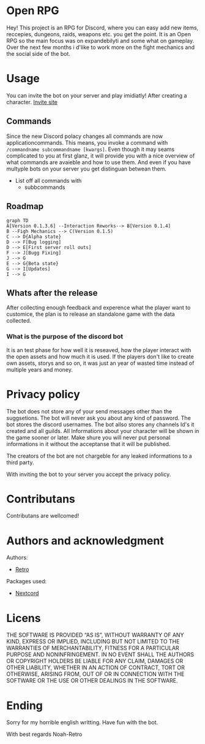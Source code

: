 # Open RPG

Hey! This project is an RPG for Discord, where you can easy add new items, reccepies, dungeons, raids, weapons etc. you get the point. It is an Open RPG so the main focus was on expandebilyti and some what on gameplay. Over the next few months i d'like to work more on the fight mechanics and the social side of the bot.


# Usage

You can invite the bot on your server and play imidiatly! After creating a character.
[Invite site](http://google.com/)

## Commands

Since the new Discord polacy changes all commands are now applicationcommands. This means, you invoke a command with ` /commandname subcommandname [kwargs]`. Even though it may seams complicated to you at first glanz, it will provide you with a nice overview of what commands are avaieble and how to use them. And even if you have multyple bots on your server you get distinguan betwean them.

 - List off all commands with
	 - subbcommands

 


## Roadmap

```mermaid
graph TD
A[Version 0.1.3.6] --Interaction Reworks--> B[Version 0.1.4]
B --Figh Mechanics --> C(Version 0.1.5)
C --> D{Alpha state}
D --> F[Bug logging]
D --> E[First server roll outs]
F --> J[Bugg Fixing]
J --> G
E --> G{Beta state}
G --> I[Updates]
I --> G
```

## Whats after the release

After collecting enough feedback and experence what the player want to customice, the plan is to release an standalone game with the data collected. 

### What is the purpose of the discord bot

It is an test phase for how well it is reseaved, how the player interact with the open assets and how much it is used. If the players don't like to create own assets, storys and so on, it was just an year of wasted time instead of multiple years and money.


# Privacy policy

The bot does not store any of your send messages other than the suggsetions. 
The bot will never ask you about any kind of password.
The bot stores the  discord usernames.
The bot allso stores any channels Id's it created and all guilds.
All Informations about your character will be shown in the game sooner or later. Make shure you will never put personal informations in it without the acceptanse that it will be published.

The creators of the bot are not chargeble for any leaked informations to a third party. 

With inviting the bot to your server you accept the privacy policy.

# Contributans

Contributans are wellcomed! 

# Authors and acknowledgment

Authors:
-	[Retro]("https://github.com/Noah-Retro")

Packages used:
-	[Nextcord]("https://github.com/nextcord/nextcord")

# Licens

THE SOFTWARE IS PROVIDED “AS IS”, WITHOUT WARRANTY OF ANY KIND, EXPRESS OR IMPLIED, INCLUDING BUT NOT LIMITED TO THE WARRANTIES OF MERCHANTABILITY, FITNESS FOR A PARTICULAR PURPOSE AND NONINFRINGEMENT. IN NO EVENT SHALL THE AUTHORS OR COPYRIGHT HOLDERS BE LIABLE FOR ANY CLAIM, DAMAGES OR OTHER LIABILITY, WHETHER IN AN ACTION OF CONTRACT, TORT OR OTHERWISE, ARISING FROM, OUT OF OR IN CONNECTION WITH THE SOFTWARE OR THE USE OR OTHER DEALINGS IN THE SOFTWARE.

# Ending
Sorry for my horrible english writting.
Have fun with the bot.

With best regards 
Noah-Retro

